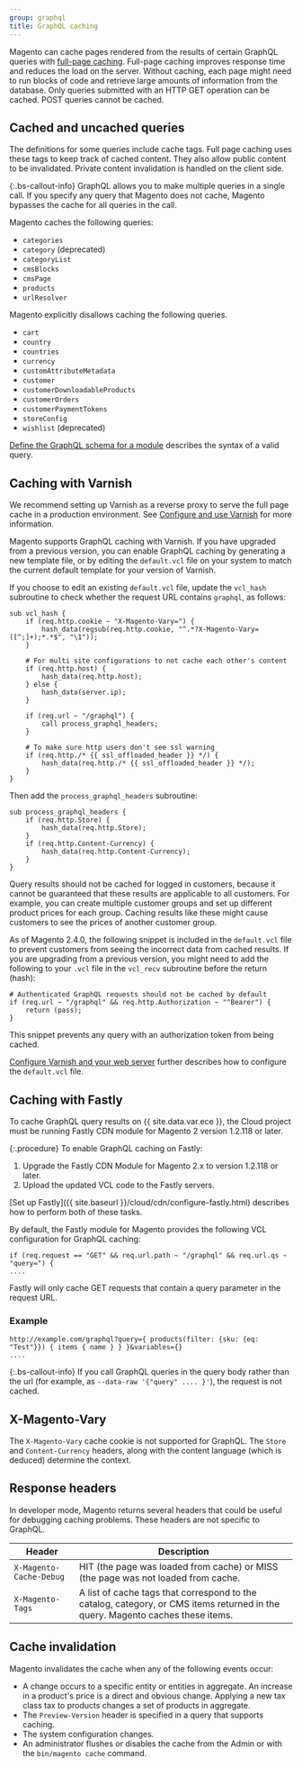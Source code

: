```yaml
---
group: graphql
title: GraphQL caching
---
```


Magento can cache pages rendered from the results of certain GraphQL queries with [full-page caching]({{page.baseurl}}/extension-dev-guide/cache/page-caching.html). Full-page caching improves response time and reduces the load on the server. Without caching, each page might need to run blocks of code and retrieve large amounts of information from the database. Only queries submitted with an HTTP GET operation can be cached. POST queries cannot be cached.

## Cached and uncached queries

The definitions for some queries include cache tags. Full page caching uses these tags to keep track of cached content. They also allow public content to be invalidated. Private content invalidation is handled on the client side.

{:.bs-callout-info}
GraphQL allows you to make multiple queries in a single call. If you specify any query that Magento does not cache, Magento bypasses the cache for all queries in the call.

Magento caches the following queries:

*  `categories`
*  `category` (deprecated)
*  `categoryList`
*  `cmsBlocks`
*  `cmsPage`
*  `products`
*  `urlResolver`

Magento explicitly disallows caching the following queries.

*  `cart`
*  `country`
*  `countries`
*  `currency`
*  `customAttributeMetadata`
*  `customer`
*  `customerDownloadableProducts`
*  `customerOrders`
*  `customerPaymentTokens`
*  `storeConfig`
*  `wishlist` (deprecated)

[Define the GraphQL schema for a module]({{page.baseurl}}/graphql/develop/create-graphqls-file.html) describes the syntax of a valid query.

## Caching with Varnish

We recommend setting up Varnish as a reverse proxy to serve the full page cache in a production environment. See [Configure and use Varnish]({{page.baseurl}}/config-guide/varnish/config-varnish.html) for more information.

Magento supports GraphQL caching with Varnish. If you have upgraded from a previous version, you can enable GraphQL caching by generating a new template file, or by editing the `default.vcl` file on your system to match the current default template for your version of Varnish.

If you choose to edit an existing `default.vcl` file, update the `vcl_hash` subroutine to check whether the request URL contains `graphql`, as follows:

```text
sub vcl_hash {
    if (req.http.cookie ~ "X-Magento-Vary=") {
        hash_data(regsub(req.http.cookie, "^.*?X-Magento-Vary=([^;]+);*.*$", "\1"));
    }

    # For multi site configurations to not cache each other's content
    if (req.http.host) {
        hash_data(req.http.host);
    } else {
        hash_data(server.ip);
    }

    if (req.url ~ "/graphql") {
        call process_graphql_headers;
    }

    # To make sure http users don't see ssl warning
    if (req.http./* {{ ssl_offloaded_header }} */) {
        hash_data(req.http./* {{ ssl_offloaded_header }} */);
    }
}
```

Then add the `process_graphql_headers` subroutine:

```text
sub process_graphql_headers {
    if (req.http.Store) {
        hash_data(req.http.Store);
    }
    if (req.http.Content-Currency) {
        hash_data(req.http.Content-Currency);
    }
}
```

Query results should not be cached for logged in customers, because it cannot be guaranteed that these results are applicable to all customers. For example, you can create multiple customer groups and set up different product prices for each group. Caching results like these might cause customers to see the prices of another customer group.

As of Magento 2.4.0, the following snippet is included in the `default.vcl` file to prevent customers from seeing the incorrect data from cached results. If you are upgrading from a previous version, you might need to add the following to your `.vcl` file in the `vcl_recv` subroutine before the return (hash):

```text
# Authenticated GraphQL requests should not be cached by default
if (req.url ~ "/graphql" && req.http.Authorization ~ "^Bearer") {
    return (pass);
}
```

This snippet prevents any query with an authorization token from being cached.

[Configure Varnish and your web server]({{page.baseurl}}/config-guide/varnish/config-varnish-configure.html) further describes how to configure the `default.vcl` file.

## Caching with Fastly

To cache GraphQL query results on {{ site.data.var.ece }}, the Cloud project must be running Fastly CDN module for Magento 2 version 1.2.118 or later.

{:.procedure}
To enable GraphQL caching on Fastly:

1. Upgrade the Fastly CDN Module for Magento 2.x to version 1.2.118 or later.
1. Upload the updated VCL code to the Fastly servers.

[Set up Fastly]({{ site.baseurl }}/cloud/cdn/configure-fastly.html) describes how to perform both of these tasks.

By default, the Fastly module for Magento provides the following VCL configuration for GraphQL caching:

```text
if (req.request == "GET" && req.url.path ~ "/graphql" && req.url.qs ~ "query=") {
....
```

Fastly will only cache GET requests that contain a query parameter in the request URL.

### Example

```text
http://example.com/graphql?query={ products(filter: {sku: {eq: "Test"}}) { items { name } } }&variables={}
....
```

{:.bs-callout-info}
If you call GraphQL queries in the query body rather than the url (for example, as `--data-raw '{"query" .... }'`), the request is not cached.

## X-Magento-Vary

The `X-Magento-Vary` cache cookie is not supported for GraphQL. The `Store` and `Content-Currency`  headers, along with the content language (which is deduced) determine the context.

## Response headers

In developer mode, Magento returns several headers that could be useful for debugging caching problems. These headers are not specific to GraphQL.

Header | Description
--- |---
`X-Magento-Cache-Debug` | HIT (the page was loaded from cache) or MISS (the page was not loaded from cache.
`X-Magento-Tags` | A list of cache tags that correspond to the catalog, category, or CMS items returned in the query. Magento caches these items.

## Cache invalidation

Magento invalidates the cache when any of the following events occur:

*  A change occurs to a specific entity or entities in aggregate. An increase in a product's price is a direct and obvious change. Applying a new tax class tax to products changes a set of products in aggregate.
*  The `Preview-Version` header is specified in a query that supports caching.
*  The system configuration changes.
*  An administrator flushes or disables the cache from the Admin or with the `bin/magento cache` command.
